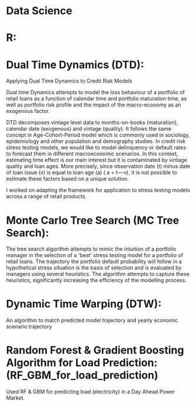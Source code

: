 # Data Science


# R:

# Dual Time Dynamics (DTD):
Applying Dual Time Dynamics to Credit Risk Models

Dual time Dynamics attempts to model the loss behaviour of a portfolio of retail loans as a function of calendar time and portfolio maturation time, as well as portfolio risk profile and the impact of the macro-economy as an exogenous factor.

DTD decomposes vintage level data to months-on-books (maturation), calendar date (exogenous) and vintage (quality). It follows the same concept in Age-Cohort-Period model which is commonly used in sociology, epidemiology and other population and demography studies.
In credit risk stress testing models, we would like to model delinquency or default rates to forecast them in different macroeconomic scenarios. In this context, estimating time effect is our main interest but it is contaminated by vintage quality and loan ages. More precisely, since observation date (t) minus date of loan issue (v) is equal to loan age (a) ( a = t — v), it is not possible to estimate these factors based on a unique solution.

I worked on adapting the framework for application to stress testing models across a range of retail products.


# Monte Carlo Tree Search (MC Tree Search):

The tree search algorithm attempts to mimic the intuition of a portfolio manager in the selection of a 'best' stress testing model for a portfolio of retail loans.  The trajectory the portfolio default probability will follow in a hypothetical stress situation is the basis of selection and is evaluated by managers using several heuristics. The algorithm attempts to capture these heuristics, significantly increasing the efficiency of the modelling process.

# Dynamic Time Warping (DTW):

An algorithm to match predicted model trajectory and yearly economic scenario trajectory

# Random Forest & Gradient Boosting Algorithm for Load Prediction: (RF_GBM_for_load_prediction)

Used RF & GBM for predicting load (electricity) in a Day Ahead Power Market.
